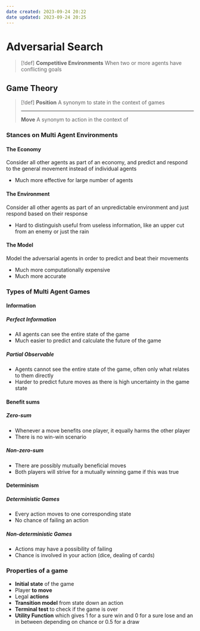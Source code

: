 ```yaml
---
date created: 2023-09-24 20:22
date updated: 2023-09-24 20:25
---
```


# Adversarial Search

> [!def]
> **Competitive Environments**
> When two or more agents have conflicting goals

## Game Theory

> [!def]
> **Position**
> A synonym to state in the context of games
> 
> ---
> **Move**
> A synonym to action in the context of

### Stances on Multi Agent Environments

#### The Economy

Consider all other agents as part of an economy, and predict and respond to the general movement instead of individual agents

- Much more effective for large number of agents

#### The Environment

Consider all other agents as part of an unpredictable environment and just respond based on their response

- Hard to distinguish useful from useless information, like an upper cut from an enemy or just the rain

#### The Model

Model the adversarial agents in order to predict and beat their movements

- Much more computationally expensive
- Much more accurate

### Types of Multi Agent Games

#### Information

##### Perfect Information

- All agents can see the entire state of the game
- Much easier to predict and calculate the future of the game

##### Partial Observable

- Agents cannot see the entire state of the game, often only what relates to them directly
- Harder to predict future moves as there is high uncertainty in the game state

#### Benefit sums

##### Zero-sum

- Whenever a move benefits one player, it equally harms the other player
- There is no win-win scenario

##### Non-zero-sum

- There are possibly mutually beneficial moves
- Both players will strive for a mutually winning game if this was true

#### Determinism

##### Deterministic Games

- Every action moves to one corresponding state
- No chance of failing an action

##### Non-deterministic Games

- Actions may have a possibility of failing
- Chance is involved in your action (dice, dealing of cards)

### Properties of a game

- **Initial state** of the game
- Player **to move**
- Legal **actions**
- **Transition model** from state down an action
- **Terminal test** to check if the game is over
- **Utility Function** which gives 1 for a sure win and 0 for a sure lose and an in between depending on chance or 0.5 for a draw
